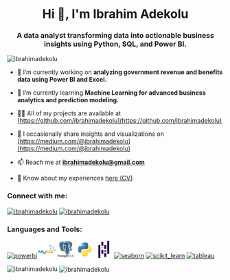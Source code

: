 <h1 align="center">Hi 👋, I'm Ibrahim Adekolu</h1>
<h3 align="center">A data analyst transforming data into actionable business insights using Python, SQL, and Power BI.</h3>

<p align="left"> <img src="https://komarev.com/ghpvc/?username=ibrahimadekolu&label=Profile%20views&color=0e75b6&style=flat" alt="ibrahimadekolu" /> </p>

- 🔭 I’m currently working on **analyzing government revenue and benefits data using Power BI and Excel.**

- 🌱 I’m currently learning **Machine Learning for advanced business analytics and prediction modeling.**

- 👨‍💻 All of my projects are available at [https://github.com/ibrahimadekolu](https://github.com/ibrahimadekolu)

- 📝 I occasionally share insights and visualizations on [https://medium.com/@ibrahimadekolu](https://medium.com/@ibrahimadekolu)

- 📫 Reach me at **ibrahimadekolu@gmail.com**

- 📄 Know about my experiences [here (CV)](https://ibrahimadekolu.github.io/)

<h3 align="left">Connect with me:</h3>
<p align="left">
<a href="https://www.linkedin.com/in/ibrahimadekolu" target="blank"><img align="center" src="https://raw.githubusercontent.com/rahuldkjain/github-profile-readme-generator/master/src/images/icons/Social/linked-in-alt.svg" alt="ibrahimadekolu" height="30" width="40" /></a>
<a href="https://medium.com/@ibrahimadekolu" target="blank"><img align="center" src="https://raw.githubusercontent.com/rahuldkjain/github-profile-readme-generator/master/src/images/icons/Social/medium.svg" alt="ibrahimadekolu" height="30" width="40" /></a>
</p>

<h3 align="left">Languages and Tools:</h3>
<p align="left">
<a href="https://powerbi.microsoft.com" target="_blank" rel="noreferrer"><img src="https://upload.wikimedia.org/wikipedia/commons/c/cf/Microsoft_Power_BI_Logo.svg" alt="powerbi" width="40" height="40"/></a>
<a href="https://www.mysql.com/" target="_blank" rel="noreferrer"><img src="https://raw.githubusercontent.com/devicons/devicon/master/icons/mysql/mysql-original-wordmark.svg" alt="mysql" width="40" height="40"/></a>
<a href="https://www.postgresql.org" target="_blank" rel="noreferrer"><img src="https://raw.githubusercontent.com/devicons/devicon/master/icons/postgresql/postgresql-original-wordmark.svg" alt="postgresql" width="40" height="40"/></a>
<a href="https://www.python.org" target="_blank" rel="noreferrer"><img src="https://raw.githubusercontent.com/devicons/devicon/master/icons/python/python-original.svg" alt="python" width="40" height="40"/></a>
<a href="https://pandas.pydata.org/" target="_blank" rel="noreferrer"><img src="https://raw.githubusercontent.com/devicons/devicon/master/icons/pandas/pandas-original.svg" alt="pandas" width="40" height="40"/></a>
<a href="https://seaborn.pydata.org/" target="_blank" rel="noreferrer"><img src="https://seaborn.pydata.org/_images/logo-mark-lightbg.svg" alt="seaborn" width="40" height="40"/></a>
<a href="https://scikit-learn.org/" target="_blank" rel="noreferrer"><img src="https://upload.wikimedia.org/wikipedia/commons/0/05/Scikit_learn_logo_small.svg" alt="scikit_learn" width="40" height="40"/></a>
<a href="https://www.tableau.com/" target="_blank" rel="noreferrer"><img src="https://upload.wikimedia.org/wikipedia/commons/4/4b/Tableau_Logo.png" alt="tableau" width="40" height="40"/></a>
</p>

<p><img align="left" src="https://github-readme-stats.vercel.app/api/top-langs?username=ibrahimadekolu&show_icons=true&locale=en&layout=compact" alt="ibrahimadekolu" /></p>

<p>&nbsp;<img align="center" src="https://github-readme-stats.vercel.app/api?username=ibrahimadekolu&show_icons=true&locale=en" alt="ibrahimadekolu" /></p>
